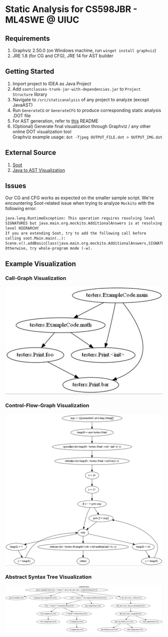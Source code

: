 # Static Analysis for CS598JBR - ML4SWE @ UIUC

## Requirements

1.  Graphviz 2.50.0 (on Windows machine, run `winget install graphviz`)
2.  JRE 1.8 (for CG and CFG), JRE 14 for AST builder

## Getting Started

1. Import project to IDEA as Java Project
2. Add `sootclasses-trunk-jar-with-dependencies.jar` to `Project Structure` library
3. Navigate to `/src/staticanalysis` of any project to analyze (except JavaAST)
4. Run `GenerateCG` or `GenerateCFG` to produce corresponding static analysis .DOT file
5. For AST generation, refer to [this](https://github.com/Program-Analysis/Java-to-AST-with-Visualization) README
6. (Optional) Generate final visualization through Graphviz / any other online DOT visualization tool
   <br>
   Graphviz example usage: `dot -Tjpeg OUTPUT_FILE.dot > OUTPUT_IMG.dot`

## External Source

1. [Soot](https://github.com/soot-oss/soot)
2. [Java to AST Visualization](https://github.com/Program-Analysis/Java-to-AST-with-Visualization)

## Issues

Our CG and CFG works as expected on the smaller sample script. We're encountering Soot-related issue when trying to analyze `Mockito` with the following error:

```
java.lang.RuntimeException: This operation requires resolving level SIGNATURES but java.main.org.mockito.AdditionalAnswers is at resolving level HIERARCHY
If you are extending Soot, try to add the following call before calling soot.Main.main(..):
Scene.v().addBasicClass(java.main.org.mockito.AdditionalAnswers,SIGNATURES);
Otherwise, try whole-program mode (-w).
```

## Example Visualization

### Call-Graph Visualization

![CG Image](/examples/cg-img.jpeg "CG")

### Control-Flow-Graph Visualization

![CFG Image](/examples/cfg-img.jpeg "CFG")

### Abstract Syntax Tree Visualization

![AST Image](/examples/mockito-ast.jpeg "AST")
